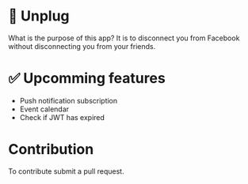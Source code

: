 # 🔌 Unplug

What is the purpose of this app? It is to disconnect you from Facebook without disconnecting you from your friends.

# ✅ Upcomming features

- Push notification subscription
- Event calendar
- Check if JWT has expired

# Contribution

To contribute submit a pull request.
